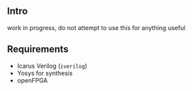 ## Intro
work in progress, do not attempt to use this for anything useful

## Requirements

- Icarus Verilog (`iverilog`)
- Yosys for synthesis
- openFPGA